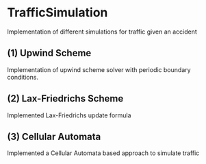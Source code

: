 # TrafficSimulation
Implementation of different simulations for traffic given an accident

## (1) Upwind Scheme

Implementation of upwind scheme solver with periodic boundary conditions.

## (2) Lax-Friedrichs Scheme

Implemented Lax-Friedrichs update formula

## (3) Cellular Automata

Implemented a Cellular Automata based approach to simulate traffic


